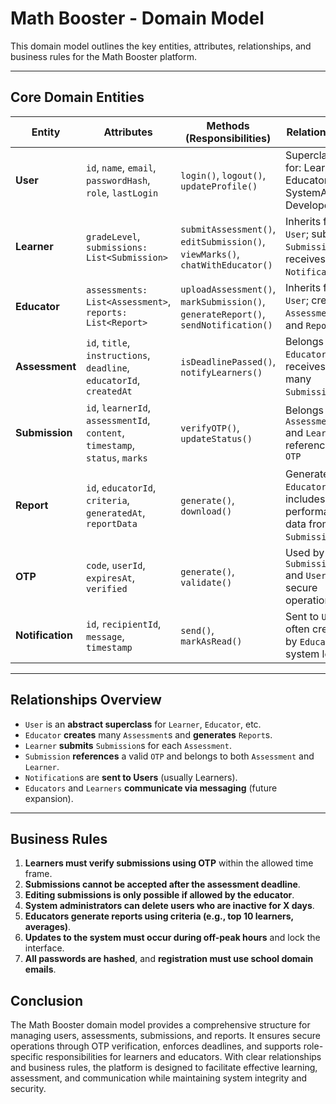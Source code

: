 #  Math Booster - Domain Model

This domain model outlines the key entities, attributes, relationships, and business rules for the Math Booster platform.

---

##  Core Domain Entities

| **Entity**     | **Attributes**                                                                 | **Methods (Responsibilities)**                                               | **Relationships**                                                                 |
|----------------|--------------------------------------------------------------------------------|------------------------------------------------------------------------------|----------------------------------------------------------------------------------|
| **User**       | `id`, `name`, `email`, `passwordHash`, `role`, `lastLogin`                     | `login()`, `logout()`, `updateProfile()`                                     | Superclass for: Learner, Educator, SystemAdmin, Developer                       |
| **Learner**    | `gradeLevel`, `submissions: List<Submission>`                                  | `submitAssessment()`, `editSubmission()`, `viewMarks()`, `chatWithEducator()`| Inherits from `User`; submits `Submission`s; receives `Notification`s           |
| **Educator**   | `assessments: List<Assessment>`, `reports: List<Report>`                        | `uploadAssessment()`, `markSubmission()`, `generateReport()`, `sendNotification()` | Inherits from `User`; creates `Assessment`s and `Report`s                       |
| **Assessment** | `id`, `title`, `instructions`, `deadline`, `educatorId`, `createdAt`           | `isDeadlinePassed()`, `notifyLearners()`                                     | Belongs to `Educator`; receives many `Submission`s                              |
| **Submission** | `id`, `learnerId`, `assessmentId`, `content`, `timestamp`, `status`, `marks`   | `verifyOTP()`, `updateStatus()`                                              | Belongs to `Assessment` and `Learner`; references `OTP`                         |
| **Report**     | `id`, `educatorId`, `criteria`, `generatedAt`, `reportData`                    | `generate()`, `download()`                                                   | Generated by `Educator`; includes performance data from `Submission`s           |
| **OTP**        | `code`, `userId`, `expiresAt`, `verified`                                      | `generate()`, `validate()`                                                   | Used by `Submission` and `User` for secure operations                           |
| **Notification** | `id`, `recipientId`, `message`, `timestamp`                                  | `send()`, `markAsRead()`                                                     | Sent to `User`; often created by `Educator` or system logic                     |

---

##  Relationships Overview

- `User` is an **abstract superclass** for `Learner`, `Educator`, etc.
- `Educator` **creates** many `Assessment`s and **generates** `Report`s.
- `Learner` **submits** `Submission`s for each `Assessment`.
- `Submission` **references** a valid `OTP` and belongs to both `Assessment` and `Learner`.
- `Notification`s are **sent to Users** (usually Learners).
- `Educators` and `Learners` **communicate via messaging** (future expansion).

---

##  Business Rules

1. **Learners must verify submissions using OTP** within the allowed time frame.
2. **Submissions cannot be accepted after the assessment deadline**.
3. **Editing submissions is only possible if allowed by the educator**.
4. **System administrators can delete users who are inactive for X days**.
5. **Educators generate reports using criteria (e.g., top 10 learners, averages)**.
6. **Updates to the system must occur during off-peak hours** and lock the interface.
7. **All passwords are hashed**, and **registration must use school domain emails**.

## Conclusion

The Math Booster domain model provides a comprehensive structure for managing users, assessments, submissions, and reports. It ensures secure operations through OTP verification, enforces deadlines, and supports role-specific responsibilities for learners and educators. With clear relationships and business rules, the platform is designed to facilitate effective learning, assessment, and communication while maintaining system integrity and security.
